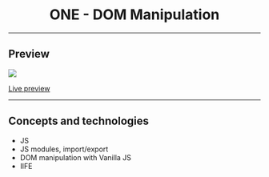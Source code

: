 <h1 align="center">ONE - DOM Manipulation</h1>
<hr>
<h2>Preview</h2>
<a align="center"><img src="https://user-images.githubusercontent.com/106234166/200454414-da527e33-ae41-4baf-80a8-ccba5e6928e3.png"></a>
<p><a href="https://one-09-js-dom-manipulation-mgastonportillo.vercel.app/">Live preview</a></p>

<hr>
<h2>Concepts and technologies</h2>
<ul>
<li>JS</li>
<li>JS modules, import/export</li>
<li>DOM manipulation with Vanilla JS</li>
<li>IIFE</li>
</ul>

